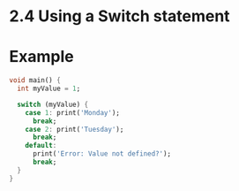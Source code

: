 # 2.4 Using a Switch statement


# Example

```dart
void main() {
  int myValue = 1;

  switch (myValue) {
    case 1: print('Monday');
      break;
    case 2: print('Tuesday');
      break;
    default:
      print('Error: Value not defined?');
      break;
  }
}

```
